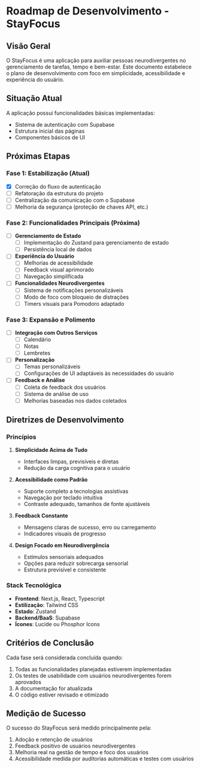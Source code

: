 # Roadmap de Desenvolvimento - StayFocus

## Visão Geral

O StayFocus é uma aplicação para auxiliar pessoas neurodivergentes no gerenciamento de tarefas, tempo e bem-estar. Este documento estabelece o plano de desenvolvimento com foco em simplicidade, acessibilidade e experiência do usuário.

## Situação Atual

A aplicação possui funcionalidades básicas implementadas:
- Sistema de autenticação com Supabase
- Estrutura inicial das páginas
- Componentes básicos de UI

## Próximas Etapas

### Fase 1: Estabilização (Atual)

- [x] Correção do fluxo de autenticação
- [ ] Refatoração da estrutura do projeto
- [ ] Centralização da comunicação com o Supabase
- [ ] Melhoria da segurança (proteção de chaves API, etc.)

### Fase 2: Funcionalidades Principais (Próxima)

- [ ] **Gerenciamento de Estado**
  - [ ] Implementação do Zustand para gerenciamento de estado
  - [ ] Persistência local de dados

- [ ] **Experiência do Usuário**
  - [ ] Melhorias de acessibilidade
  - [ ] Feedback visual aprimorado
  - [ ] Navegação simplificada

- [ ] **Funcionalidades Neurodivergentes**
  - [ ] Sistema de notificações personalizáveis
  - [ ] Modo de foco com bloqueio de distrações
  - [ ] Timers visuais para Pomodoro adaptado

### Fase 3: Expansão e Polimento

- [ ] **Integração com Outros Serviços**
  - [ ] Calendário
  - [ ] Notas
  - [ ] Lembretes

- [ ] **Personalização**
  - [ ] Temas personalizáveis
  - [ ] Configurações de UI adaptáveis às necessidades do usuário

- [ ] **Feedback e Análise**
  - [ ] Coleta de feedback dos usuários
  - [ ] Sistema de análise de uso
  - [ ] Melhorias baseadas nos dados coletados

## Diretrizes de Desenvolvimento

### Princípios

1. **Simplicidade Acima de Tudo**
   - Interfaces limpas, previsíveis e diretas
   - Redução da carga cognitiva para o usuário

2. **Acessibilidade como Padrão**
   - Suporte completo a tecnologias assistivas
   - Navegação por teclado intuitiva
   - Contraste adequado, tamanhos de fonte ajustáveis

3. **Feedback Constante**
   - Mensagens claras de sucesso, erro ou carregamento
   - Indicadores visuais de progresso

4. **Design Focado em Neurodivergência**
   - Estímulos sensoriais adequados
   - Opções para reduzir sobrecarga sensorial
   - Estrutura previsível e consistente

### Stack Tecnológica

- **Frontend**: Next.js, React, Typescript
- **Estilização**: Tailwind CSS
- **Estado**: Zustand
- **Backend/BaaS**: Supabase
- **Ícones**: Lucide ou Phosphor Icons

## Critérios de Conclusão

Cada fase será considerada concluída quando:

1. Todas as funcionalidades planejadas estiverem implementadas
2. Os testes de usabilidade com usuários neurodivergentes forem aprovados
3. A documentação for atualizada
4. O código estiver revisado e otimizado

## Medição de Sucesso

O sucesso do StayFocus será medido principalmente pela:

1. Adoção e retenção de usuários
2. Feedback positivo de usuários neurodivergentes
3. Melhoria real na gestão de tempo e foco dos usuários
4. Acessibilidade medida por auditorias automáticas e testes com usuários 